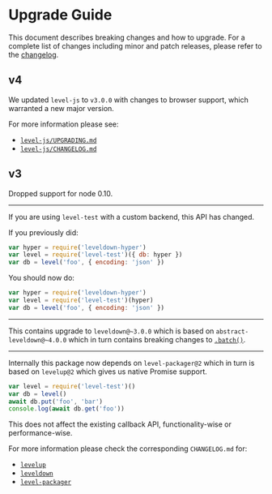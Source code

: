 # Upgrade Guide

This document describes breaking changes and how to upgrade. For a complete list of changes including minor and patch releases, please refer to the [changelog](CHANGELOG.md).

## v4

We updated `level-js` to `v3.0.0` with changes to browser support, which warranted a new major version.

For more information please see:

* [`level-js/UPGRADING.md`](https://github.com/Level/level-js/blob/master/UPGRADING.md)
* [`level-js/CHANGELOG.md`](https://github.com/Level/level-js/blob/master/CHANGELOG.md)

## v3

Dropped support for node 0.10.

--------------------

If you are using `level-test` with a custom backend, this API has changed.

If you previously did:

```js
var hyper = require('leveldown-hyper')
var level = require('level-test')({ db: hyper })
var db = level('foo', { encoding: 'json' })
```

You should now do:

```js
var hyper = require('leveldown-hyper')
var level = require('level-test')(hyper)
var db = level('foo', { encoding: 'json' })
```

--------------------

This contains upgrade to `leveldown@~3.0.0` which is based on `abstract-leveldown@~4.0.0` which in turn contains breaking changes to [`.batch()`](https://github.com/Level/abstract-leveldown/commit/a2621ad70571f6ade9d2be42632ece042e068805).

--------------------

Internally this package now depends on `level-packager@2` which in turn is based on `levelup@2` which gives us native Promise support.

```js
var level = require('level-test')()
var db = level()
await db.put('foo', 'bar')
console.log(await db.get('foo'))
```

This does not affect the existing callback API, functionality-wise or performance-wise.

For more information please check the corresponding `CHANGELOG.md` for:

* [`levelup`](https://github.com/Level/levelup/blob/master/CHANGELOG.md)
* [`leveldown`](https://github.com/Level/leveldown/blob/master/CHANGELOG.md)
* [`level-packager`](https://github.com/Level/level-packager/blob/master/CHANGELOG.md)
